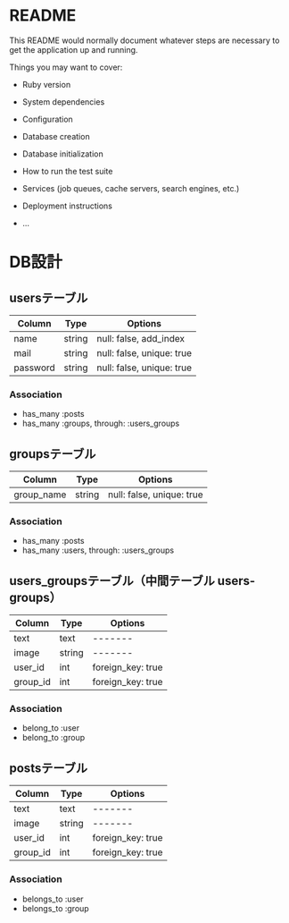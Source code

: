 # README

This README would normally document whatever steps are necessary to get the
application up and running.

Things you may want to cover:

* Ruby version

* System dependencies

* Configuration

* Database creation

* Database initialization

* How to run the test suite

* Services (job queues, cache servers, search engines, etc.)


* Deployment instructions

* ...

# DB設計

## usersテーブル
|Column|Type|Options|
|------|----|-------|
|name|string|null: false, add_index|
|mail|string|null: false, unique: true|
|password|string|null: false, unique: true|

### Association
- has_many :posts
- has_many :groups, through: :users_groups

## groupsテーブル
|Column|Type|Options|
|------|----|-------|
|group_name|string|null: false, unique: true|

### Association
- has_many :posts
- has_many :users, through: :users_groups

## users_groupsテーブル（中間テーブル users-groups）
|Column|Type|Options|
|------|----|-------|
|text|text|-------|
|image|string|-------|
|user_id|int|foreign_key: true|
|group_id|int|foreign_key: true|

### Association
- belong_to :user
- belong_to :group

## postsテーブル
|Column|Type|Options|
|------|----|-------|
|text|text|-------|
|image|string|-------|
|user_id|int|foreign_key: true|
|group_id|int|foreign_key: true|

### Association
- belongs_to :user
- belongs_to :group


